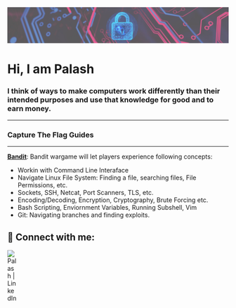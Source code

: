 
<img src="https://github.com/Palash-Jain369/Palash-Jain369/blob/main/Banner_Cropped.jpeg"/>

# Hi, I am Palash 
### I think of ways to make computers work differently than their intended purposes and use that knowledge for good and to earn money.



---
### Capture The Flag Guides
---

[ **Bandit**](www.linkedin.com/in/palash-jain369): 
Bandit wargame will let players experience following concepts:
- Workin with Command Line Interaface
- Navigate Linux File System: Finding a file, searching files, File Permissions, etc.
- Sockets, SSH,  Netcat, Port Scanners, TLS, etc.
- Encoding/Decoding, Encryption, Cryptography, Brute Forcing etc.
- Bash Scripting, Enviornment Variables, Running Subshell, Vim
- Git: Navigating branches and finding exploits.

<h2> 🤳 Connect with me:</h2>


[<img align="left" alt="Palash | LinkedIn" width="22px" src="www.linkedin.com/in/palash-jain369" />][linkedin]

[linkedin]: www.linkedin.com/in/palash-jain369


